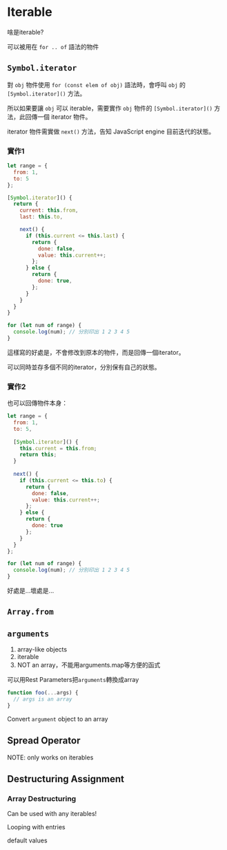 # Iterable

啥是iterable?

可以被用在 `for .. of` 語法的物件

## `Symbol.iterator`

對 `obj` 物件使用 `for (const elem of obj)` 語法時，會呼叫 `obj` 的 `[Symbol.iterator]()` 方法。

所以如果要讓 `obj` 可以 iterable，需要實作 `obj` 物件的 `[Symbol.iterator]()` 方法，此回傳一個 iterator 物件。

iterator 物件需實做 `next()` 方法，告知 JavaScript engine 目前迭代的狀態。

### 實作1

```Javascript
let range = {
  from: 1,
  to: 5
};

[Symbol.iterator]() {
  return {
    current: this.from,
    last: this.to,

    next() {
      if (this.current <= this.last) {
        return {
          done: false,
          value: this.current++;
        };
      } else {
        return {
          done: true,
        };
      }
    }
  }
}

for (let num of range) {
  console.log(num); // 分別印出 1 2 3 4 5
}
```

這樣寫的好處是，不會修改到原本的物件，而是回傳一個iterator。

可以同時並存多個不同的iterator，分別保有自己的狀態。

### 實作2

也可以回傳物件本身：

```Javascript
let range = {
  from: 1,
  to: 5,
  
  [Symbol.iterator]() {
    this.current = this.from;
    return this;
  }
    
  next() {
    if (this.current <= this.to) {
      return {
        done: false,
        value: this.current++;
      };
    } else {
      return {
        done: true
      };
    }
  }
};

for (let num of range) {
  console.log(num); // 分別印出 1 2 3 4 5
}
```

好處是...壞處是...

## `Array.from`

## `arguments`

1. array-like objects
2. iterable
3. NOT an array，不能用arguments.map等方便的函式

可以用Rest Parameters把`arguments`轉換成array

```Javascript
function foo(...args) {
  // args is an array
}
```

Convert `argument` object to an array

## Spread Operator

NOTE: only works on iterables

## Destructuring Assignment

### Array Destructuring

Can be used with any iterables!

Looping with entries

default values



